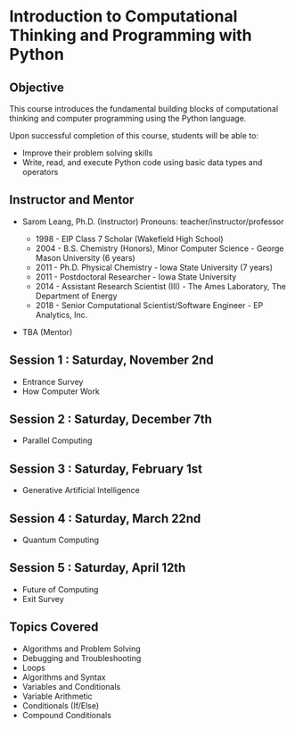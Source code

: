 # Introduction to Computational Thinking and Programming with Python

## Objective

This course introduces the fundamental building blocks of computational thinking and computer programming using the Python language.

Upon successful completion of this course, students will be able to:

- Improve their problem solving skills
- Write, read, and execute Python code using basic data types and operators

## Instructor and Mentor
- Sarom Leang, Ph.D. (Instructor) Pronouns: teacher/instructor/professor
  - 1998 - EIP Class 7 Scholar (Wakefield High School)
  - 2004 - B.S. Chemistry (Honors), Minor Computer Science - George Mason University (6 years)
  - 2011 - Ph.D. Physical Chemistry - Iowa State University (7 years)
  - 2011 - Postdoctoral Researcher - Iowa State University
  - 2014 - Assistant Research Scientist (III) - The Ames Laboratory, The Department of Energy
  - 2018 - Senior Computational Scientist/Software Engineer - EP Analytics, Inc.

- TBA (Mentor)

## Session 1 : Saturday, November 2nd
- Entrance Survey
- How Computer Work
## Session 2 : Saturday, December 7th
- Parallel Computing
## Session 3 : Saturday, February 1st
- Generative Artificial Intelligence
## Session 4 : Saturday, March 22nd
- Quantum Computing
## Session 5 : Saturday, April 12th
- Future of Computing
- Exit Survey

## Topics Covered
- Algorithms and Problem Solving
- Debugging and Troubleshooting
- Loops
- Algorithms and Syntax
- Variables and Conditionals
- Variable Arithmetic
- Conditionals (If/Else)
- Compound Conditionals
